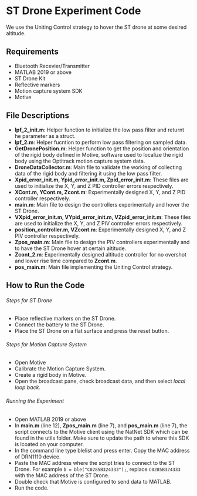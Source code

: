 # ST Drone Experiment Code
We use the Uniting Control strategy to hover the ST drone at some desired altitude.

## Requirements
- Bluetooth Recevier/Transmitter
- MATLAB 2019 or above
- ST Drone Kit
- Reflective markers
- Motion capture system SDK
- Motive

## File Descriptions
- **lpf_2_init.m**: Helper function to initialize the low pass filter and returnt he parameter as a struct.
- **lpf_2.m**: Helper fucntion to perform low pass filtering on sampled data.
- **GetDronePosition.m**: Helper function to get the position and orientation of the rigid body defined in Motive, software used to localize the rigid body using the Optitrack motion capture system data.
- **DroneDataCollector.m**: Main file to validate the working of collecting data of the rigid body and filtering it using the low pass filter.
- **Xpid_error_init.m, Ypid_error_init.m, Zpid_error_init.m**: These files are used to initialize the X, Y, and Z PID controller errors respectively. 
- **XCont.m, YCont.m, Zcont.m**: Experimentally designed X, Y, and Z PID controller respectively.
- **main.m**: Main file to design the controllers experimentally and hover the ST Drone.
- **VXpid_error_init.m, VYpid_error_init.m, VZpid_error_init.m**: These files are used to initialize the X, Y, and Z PIV controller errors respectively. 
- **position_controller.m, VZcont.m**: Experimentally designed X, Y, and Z PIV controller respectively.
- **Zpos_main.m**: Main file to design the PIV controllers experimentally and to have the ST Drone hover at certain altitude.
- **Zcont_2.m**: Experimentally designed altitude controller for no overshot and lower rise time compared to **Zcont.m**.
- **pos_main.m**: Main file implementing the Uniting Control strategy. 

## How to Run the Code
###### Steps for ST Drone
- Place reflective markers on the ST Drone.
- Connect the battery to the ST Drone.
- Place the ST Drone on a flat surface and press the reset button.

###### Steps for Motion Capture System
- Open Motive
- Calibrate the Motion Capture System.
- Create a rigid body in Motive.
- Open the broadcast pane, check broadcast data, and then select _local loop back_.

###### Running the Experiment
- Open MATLAB 2019 or above
- In **main.m** (line 12), **Zpos_main.m** (line 7), and **pos_main.m** (line 7), the script connects to the Motive client using the NatNet SDK which can be found in the utils folder. Make sure to update the path to where this SDK is lcoated on your computer.
- In the command line type blelist and press enter. Copy the MAC address of DRN1110 device.
- Paste the MAC address where the script tries to connect to the ST Drone. For example `b = ble("C0285B324333");`, replace `C0285B324333` with the MAC address of the ST Drone.
- Double check that Motive is configured to send data to MATLAB.
- Run the code.
